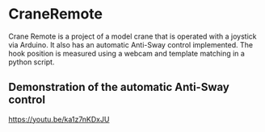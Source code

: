 # CraneRemote

Crane Remote is a project of a model crane that is operated with a joystick via Arduino. It also has an automatic Anti-Sway control implemented. The hook position is measured using a webcam and template matching in a python script. 

## Demonstration of the automatic Anti-Sway control

https://youtu.be/ka1z7nKDxJU